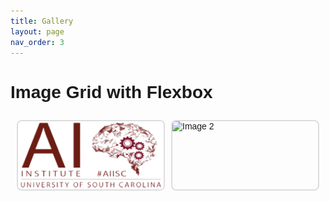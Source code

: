 ```yaml
---
title: Gallery
layout: page
nav_order: 3
---
```


<!DOCTYPE html>
<html lang="en">
<head>
    <meta charset="UTF-8">
    <meta name="viewport" content="width=device-width, initial-scale=1.0">
    <title>Image Grid with Flexbox</title>
    <style>
        body {
            font-family: Arial, sans-serif;
        }
        .flex-container {
            display: flex;
            flex-wrap: wrap;
            gap: 10px;
            padding: 10px;
        }
        .flex-item {
            flex: 1 1 calc(25% - 20px); /* Adjust the percentage to control the number of columns */
            border: 2px solid #ddd;
            border-radius: 8px;
            overflow: hidden;
            transition: transform 0.2s;
        }
        .flex-item img {
            width: 100%;
            height: auto;
            display: block;
        }
        .flex-item:hover {
            transform: scale(1.05);
        }
    </style>
</head>
<body>
    <h1>Image Grid with Flexbox</h1>
    <div class="flex-container">
        <div class="flex-item"><img src="assets/images/aiisc.png" alt="Image 1"></div>
        <div class="flex-item"><img src="assets/images/amitsheth.png" alt="Image 2"></div>
        <!-- <div class="flex-item"><img src="https://via.placeholder.com/200" alt="Image 3"></div>
        <div class="flex-item"><img src="https://via.placeholder.com/200" alt="Image 4"></div> -->
        <!-- Add more images as needed -->
    </div>
</body>
</html>
